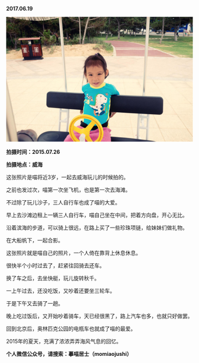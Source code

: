 
          
            
**2017.06.19**



![](img/51001-ffe2d9454b3c8bcd.jpg)




**拍摄时间：2015.07.26**

**拍摄地点：威海**

这张照片是喵将近3岁，一起去威海玩儿的时候拍的。

之前也发过次，喵第一次坐飞机，也是第一次去海滩。

不过除了玩儿沙子，三人自行车也成了喵的大爱。

早上去沙滩边租上一辆三人自行车，喵自己坐在中间，把着方向盘，开心无比。

沿着滨海的步道，可以骑上很远，在路上买了一些珍珠项链，给妹妹们做礼物。

在大船帆下，一起合影。

这张照片就是喵自己的照片，一个人倚在靠背上休息休息。

很快半个小时过去了，赶紧往回骑去还车。

换了车之后，去坐快艇，玩儿旋转秋千。

一上午过去，还没吃饭，又吵着还要坐三轮车。

于是下午又去骑了一趟。

晚上吃过饭后，又开始吵着骑车，天已经很黑了，路上汽车也多，也就只好做罢。

回到北京后，奥林匹克公园的电瓶车也就成了喵的最爱。

2015年的夏天，充满了浓浓弄弄海风气息的回忆。


**个人微信公众号，请搜索：摹喵居士（momiaojushi）**

          
        